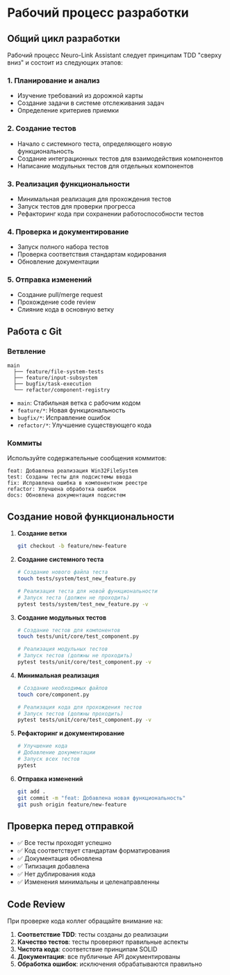 # Рабочий процесс разработки

## Общий цикл разработки

Рабочий процесс Neuro-Link Assistant следует принципам TDD "сверху вниз" и состоит из следующих этапов:

### 1. Планирование и анализ

- Изучение требований из дорожной карты
- Создание задачи в системе отслеживания задач
- Определение критериев приемки

### 2. Создание тестов

- Начало с системного теста, определяющего новую функциональность
- Создание интеграционных тестов для взаимодействия компонентов
- Написание модульных тестов для отдельных компонентов

### 3. Реализация функциональности

- Минимальная реализация для прохождения тестов
- Запуск тестов для проверки прогресса
- Рефакторинг кода при сохранении работоспособности тестов

### 4. Проверка и документирование

- Запуск полного набора тестов
- Проверка соответствия стандартам кодирования
- Обновление документации

### 5. Отправка изменений

- Создание pull/merge request
- Прохождение code review
- Слияние кода в основную ветку

## Работа с Git

### Ветвление

```
main
  ├── feature/file-system-tests
  ├── feature/input-subsystem
  ├── bugfix/task-execution
  └── refactor/component-registry
```

- `main`: Стабильная ветка с рабочим кодом
- `feature/*`: Новая функциональность
- `bugfix/*`: Исправление ошибок
- `refactor/*`: Улучшение существующего кода

### Коммиты

Используйте содержательные сообщения коммитов:

```
feat: Добавлена реализация Win32FileSystem
test: Созданы тесты для подсистемы ввода
fix: Исправлена ошибка в компонентном реестре
refactor: Улучшена обработка ошибок
docs: Обновлена документация подсистем
```

## Создание новой функциональности

1. **Создание ветки**
   ```bash
   git checkout -b feature/new-feature
   ```

2. **Создание системного теста**
   ```bash
   # Создание нового файла теста
   touch tests/system/test_new_feature.py

   # Реализация теста для новой функциональности
   # Запуск теста (должен не проходить)
   pytest tests/system/test_new_feature.py -v
   ```

3. **Создание модульных тестов**
   ```bash
   # Создание тестов для компонентов
   touch tests/unit/core/test_component.py

   # Реализация модульных тестов
   # Запуск тестов (должны не проходить)
   pytest tests/unit/core/test_component.py -v
   ```

4. **Минимальная реализация**
   ```bash
   # Создание необходимых файлов
   touch core/component.py

   # Реализация кода для прохождения тестов
   # Запуск тестов (должны проходить)
   pytest tests/unit/core/test_component.py -v
   ```

5. **Рефакторинг и документирование**
   ```bash
   # Улучшение кода
   # Добавление документации
   # Запуск всех тестов
   pytest
   ```

6. **Отправка изменений**
   ```bash
   git add .
   git commit -m "feat: Добавлена новая функциональность"
   git push origin feature/new-feature
   ```

## Проверка перед отправкой

- ✅ Все тесты проходят успешно
- ✅ Код соответствует стандартам форматирования
- ✅ Документация обновлена
- ✅ Типизация добавлена
- ✅ Нет дублирования кода
- ✅ Изменения минимальны и целенаправленны

## Code Review

При проверке кода коллег обращайте внимание на:

1. **Соответствие TDD**: тесты созданы до реализации
2. **Качество тестов**: тесты проверяют правильные аспекты
3. **Чистота кода**: соответствие принципам SOLID
4. **Документация**: все публичные API документированы
5. **Обработка ошибок**: исключения обрабатываются правильно
